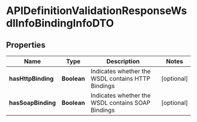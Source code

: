 
# APIDefinitionValidationResponseWsdlInfoBindingInfoDTO

## Properties
Name | Type | Description | Notes
------------ | ------------- | ------------- | -------------
**hasHttpBinding** | **Boolean** | Indicates whether the WSDL contains HTTP Bindings |  [optional]
**hasSoapBinding** | **Boolean** | Indicates whether the WSDL contains SOAP Bindings |  [optional]



